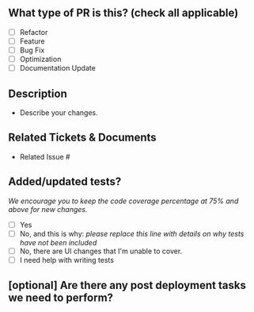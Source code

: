 ## What type of PR is this? (check all applicable)

-   [ ] Refactor
-   [ ] Feature
-   [ ] Bug Fix
-   [ ] Optimization
-   [ ] Documentation Update

## Description

-   Describe your changes.

## Related Tickets & Documents

-   Related Issue #

## Added/updated tests?

_We encourage you to keep the code coverage percentage at 75% and above for new changes._

-   [ ] Yes
-   [ ] No, and this is why: _please replace this line with details on why tests
        have not been included_
-   [ ] No, there are UI changes that I'm unable to cover.
-   [ ] I need help with writing tests

## [optional] Are there any post deployment tasks we need to perform?
